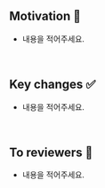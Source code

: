 ## Motivation 🤔
- 내용을 적어주세요.

<br/>

## Key changes ✅
- 내용을 적어주세요.

<br/>

## To reviewers 🙏
- 내용을 적어주세요.
